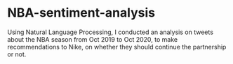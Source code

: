 # NBA-sentiment-analysis
Using Natural Language Processing, I conducted an analysis on tweets about the NBA season from Oct 2019 to Oct 2020, to make recommendations to Nike, on whether they should continue the partnership or not.
